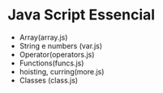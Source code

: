 # Java Script Essencial


- Array(array.js)
- String e numbers (var.js)
- Operator(operators.js)
- Functions(funcs.js)
- hoisting, curring(more.js)
- Classes (class.js)


